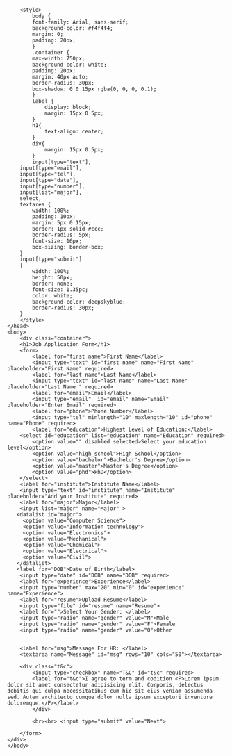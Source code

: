 <!DOCTYPE html>
<html lang="en">
<html>
    <head>
        <meta charset="UTF-8">
        <meta name="viewport" content="width=device-width, initial-scale=1.0">
        <title>Job Application Form</title>

        <style>
            body {
            font-family: Arial, sans-serif;
            background-color: #f4f4f4;
            margin: 0;
            padding: 20px;
            }
            .container {
            max-width: 750px;
            background-color: white;
            padding: 20px;
            margin: 40px auto;
            border-radius: 30px;
            box-shadow: 0 0 15px rgba(0, 0, 0, 0.1);
            }
            label {
                display: block;
                margin: 15px 0 5px;
            }
            h1{
                text-align: center;
            }
            div{
                margin: 15px 0 5px;
            }
            input[type="text"],
        input[type="email"],
        input[type="tel"],
        input[type="date"],
        input[type="number"],
        input[list="major"],
        select,
        textarea {
            width: 100%;
            padding: 10px;
            margin: 5px 0 15px;
            border: 1px solid #ccc;
            border-radius: 5px;
            font-size: 16px;
            box-sizing: border-box;
        }
        input[type="submit"] 
        {
            width: 100%;
            height: 50px;
            border: none;
            font-size: 1.35pc;
            color: white;
            background-color: deepskyblue;
            border-radius: 30px;
        }
        </style>
    </head>
    <body>
        <div class="container">
        <h1>Job Application Form</h1>
        <form>
            <label for="first name">First Name</label>
            <input type="text" id="first name" name="First Name" placeholder="First Name" required>
            <label for="last name">Last Name</label>
            <input type="text" id="last name" name="Last Name" placeholder="Last Name " required>
            <label for="email">Email</label> 
            <input type="email"  id="email" name="Email" placeholder="Enter Email" required>
            <label for="phone">Phone Number</label> 
            <input type="tel" minlength="10" maxlength="10" id="phone" name="Phone" required>
            <label for="education">Highest Level of Education:</label>
        <select id="education" list="education" name="Education" required>
            <option value="" disabled selected>Select your education level</option>
            <option value="high_school">High School</option>
            <option value="bachelor">Bachelor's Degree</option>
            <option value="master">Master's Degree</option>
            <option value="phd">PhD</option>
        </select>
        <label for="institute">Institute Name</label>
        <input type="text" id="institute" name="Institute" placeholder="Add your Institute" required>
        <label for="major">Major</label>
        <input list="major" name="Major" >
       <datalist id="major">
         <option value="Computer Science">
         <option value="Information technology">
         <option value="Electronics">
         <option value="Mechanical">
         <option value="Chemical">
         <option value="Electrical">
         <option value="Civil">
       </datalist>
       <label for="DOB">Date of Birth</label>
        <input type="date" id="DOB" name="DOB" required>
        <label for="experience">Experience</label>
        <input type="number" max="20" min="0" id="experience" name="Experience">
        <label for="resume">Upload Resume</label>
        <input type="file" id="resume" name="Resume">
        <label for="">Select Your Gender: </label> 
        <input type="radio" name="gender" value="M">Male
        <input type="radio" name="gender" value="F">Female
        <input type="radio" name="gender" value="O">Other


        <label for="msg">Message For HR: </label>
        <textarea name="Message" id="msg" rows="10" cols="50"></textarea>

        <div class="t&c">
            <input type="checkbox" name="T&C" id="t&c" required>
            <label for="t&c">I agree to term and codition <P>Lorem ipsum dolor sit amet consectetur adipisicing elit. Corporis, delectus debitis qui culpa necessitatibus cum hic sit eius veniam assumenda sed. Autem architecto cumque dolor nulla ipsum excepturi inventore doloremque.</P></label>
            </div>

            <br><br> <input type="submit" value="Next">
        
        </form>
    </div>
    </body>
</html>
    

